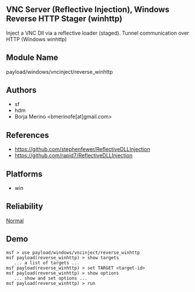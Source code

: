 ## VNC Server (Reflective Injection), Windows Reverse HTTP Stager (winhttp)

Inject a VNC Dll via a reflective loader (staged). Tunnel 
communication over HTTP (Windows winhttp)


## Module Name
payload/windows/vncinject/reverse_winhttp

## Authors
* sf
* hdm
* Borja Merino <bmerinofe[at]gmail.com>


## References
* https://github.com/stephenfewer/ReflectiveDLLInjection
* https://github.com/rapid7/ReflectiveDLLInjection




## Platforms
* win

## Reliability
[Normal](https://github.com/rapid7/metasploit-framework/wiki/Exploit-Ranking)

## Demo

```
msf > use payload/windows/vncinject/reverse_winhttp
msf payload(reverse_winhttp) > show targets
   ... a list of targets ...
msf payload(reverse_winhttp) > set TARGET <target-id>
msf payload(reverse_winhttp) > show options
   ... show and set options ...
msf payload(reverse_winhttp) > run
```
    
    